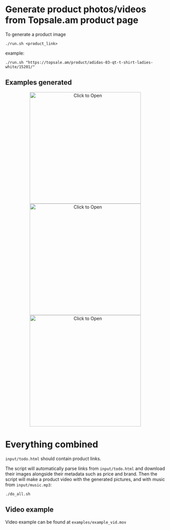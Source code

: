 # Generate product photos/videos from Topsale.am product page

To generate a product image
```shell script
./run.sh <product_link>
```
example:
```shell script
./run.sh "https://topsale.am/product/adidas-03-qt-t-shirt-ladies-white/15201/"
```

## Examples generated
<p align="center">
  <img src="examples/standard/9b9f3dbc4006e8350a9cUntitled-1.png" height="350" width="350" title="Click to Open">
  <img src="examples/standard/8008bccdeefcfb7e8571tommmmmmmmmmmmmmm.png" height="350" width="350" title="Click to Open">
  <img src="examples/standard/b66c77c454bef8cb323baaa.png" height="350" width="350" title="Click to Open">
</p>

# Everything combined
`input/todo.html` should contain product links.

The script will automatically parse links from `input/todo.html` and download their images alongside their metadata such as price and brand.
Then the script will make a product video with the generated pictures, and with music from `input/music.mp3`:
```shell script
./do_all.sh
```

## Video example

Video example can be found at `examples/example_vid.mov`
